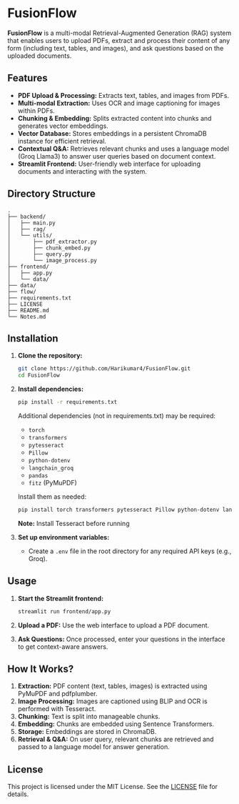 # FusionFlow

**FusionFlow** is a multi-modal Retrieval-Augmented Generation (RAG) system that enables users to upload PDFs, extract and process their content of any form (including text, tables, and images), and ask questions based on the uploaded documents.

## Features

- **PDF Upload & Processing:** Extracts text, tables, and images from PDFs.
- **Multi-modal Extraction:** Uses OCR and image captioning for images within PDFs.
- **Chunking & Embedding:** Splits extracted content into chunks and generates vector embeddings.
- **Vector Database:** Stores embeddings in a persistent ChromaDB instance for efficient retrieval.
- **Contextual Q&A:** Retrieves relevant chunks and uses a language model (Groq Llama3) to answer user queries based on document context.
- **Streamlit Frontend:** User-friendly web interface for uploading documents and interacting with the system.

## Directory Structure

```
.
├── backend/
│   ├── main.py
│   ├── rag/
│   └── utils/
│       ├── pdf_extractor.py
│       ├── chunk_embed.py
│       ├── query.py
│       └── image_process.py
├── frontend/
│   ├── app.py
│   └── data/
├── data/
├── flow/
├── requirements.txt
├── LICENSE
├── README.md
└── Notes.md
```

## Installation

1. **Clone the repository:**
   ```bash
   git clone https://github.com/Harikumar4/FusionFlow.git
   cd FusionFlow
   ```

2. **Install dependencies:**
   ```bash
   pip install -r requirements.txt
   ```

   Additional dependencies (not in requirements.txt) may be required:
   - `torch`
   - `transformers`
   - `pytesseract`
   - `Pillow`
   - `python-dotenv`
   - `langchain_groq`
   - `pandas`
   - `fitz` (PyMuPDF)

   Install them as needed:
   ```bash
   pip install torch transformers pytesseract Pillow python-dotenv langchain_groq pandas pymupdf
   ```

   **Note:** Install Tesseract before running

3. **Set up environment variables:**
   - Create a `.env` file in the root directory for any required API keys (e.g., Groq).

## Usage

1. **Start the Streamlit frontend:**
   ```bash
   streamlit run frontend/app.py
   ```

2. **Upload a PDF:** Use the web interface to upload a PDF document.

3. **Ask Questions:** Once processed, enter your questions in the interface to get context-aware answers.

## How It Works?

1. **Extraction:** PDF content (text, tables, images) is extracted using PyMuPDF and pdfplumber.
2. **Image Processing:** Images are captioned using BLIP and OCR is performed with Tesseract.
3. **Chunking:** Text is split into manageable chunks.
4. **Embedding:** Chunks are embedded using Sentence Transformers.
5. **Storage:** Embeddings are stored in ChromaDB.
6. **Retrieval & Q&A:** On user query, relevant chunks are retrieved and passed to a language model for answer generation.

## License

This project is licensed under the MIT License. See the [LICENSE](LICENSE) file for details.